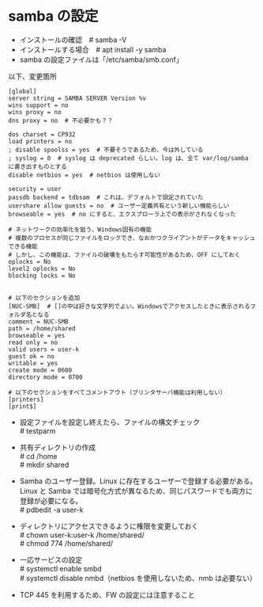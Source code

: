 
# samba の設定  
* インストールの確認　# samba -V  
* インストールする場合　# apt install -y samba  
* samba の設定ファイルは「/etc/samba/smb.conf」

以下、変更箇所  
```
[global]  
server string = SAMBA SERVER Version %v  
wins support = no
wins proxy = no
dns proxy = no  # 不必要かも？？

dos charset = CP932
load printers = no
; disable spoolss = yes  # 不要そうであるため、今は外している
; syslog = 0  # syslog は deprecated らしい。log は、全て var/log/samba に書き出すものとする  
disable netbios = yes  # netbios は使用しない

security = user
passdb backend = tdbsam  # これは、デフォルトで設定されていた
usershare allow guests = no  # ユーザー定義共有という新しい機能らしい
browseable = yes  # no にすると、エクスプローラ上での表示がされなくなった

# ネットワークの効率化を狙う、Windows固有の機能
# 複数のプロセスが同じファイルをロックでき、なおかつクライアントがデータをキャッシュできる機能
# しかし、この機能は、ファイルの破壊をもたらす可能性があるため、OFF にしておく
oplocks = No
level2 oplocks = No
blocking locks = No


# 以下のセクションを追加  
[NUC-SMB]  # []の中は好きな文字列でよい。Windowsでアクセスしたときに表示されるフォルダ名となる
comment = NUC-SMB
path = /home/shared  
browseable = yes  
read only = no  
valid users = user-k  
guest ok = no  
writable = yes  
create mode = 0600  
directory mode = 0700  

# 以下のセクションをすべてコメントアウト（プリンタサーバ機能は利用しない）  
[printers]  
[print$]  
```

* 設定ファイルを設定し終えたら、ファイルの構文チェック  
\# testparm  

* 共有ディレクトリの作成  
 \# cd /home  
 \# mkdir shared

* Samba のユーザー登録。Linux に存在するユーザーで登録する必要がある。  
  Linux と Samba では暗号化方式が異なるため、同じパスワードでも両方に登録が必要になる。  
  \# pdbedit -a user-k

* ディレクトリにアクセスできるように権限を変更しておく  
  \# chown user-k:user-k /home/shared/  
  \# chmod 774 /home/shared/
 
* 一応サービスの設定  
  \# systemctl enable smbd  
  \# systemctl disable nmbd（netbios を使用しないため、nmb は必要ない）
  
* TCP 445 を利用するため、FW の設定には注意すること


